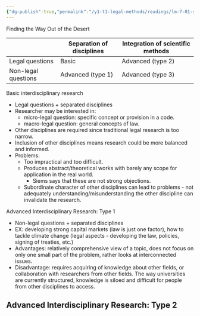 ```yaml
---
{"dg-publish":true,"permalink":"/y1-t1-legal-methods/readings/lm-7-01-siems-the-taxonomy-of-interdisciplinary-legal-research/"}
---
```


Finding the Way Out of the Desert

|                     | Separation of disciplines | Integration of scientific methods |
| ------------------- | ------------------------- | --------------------------------- |
| Legal questions     | Basic                     | Advanced (type 2)                 |
| Non-legal questions | Advanced (type 1)         | Advanced (type 3)                 |

Basic interdisciplinary research
- Legal questions + separated disciplines
- Researcher may be interested in:
	- micro-legal question: specific concept or provision in a code.
	- macro-legal question: general concepts of law.
- Other disciplines are required since traditional legal research is too narrow.
- Inclusion of other disciplines means research could be more balanced and informed.
- Problems:
	- Too impractical and too difficult.
	- Produces abstract/theoretical works with barely any scope for application in the real world. 
		- Siems says that these are not strong objections.
	- Subordinate character of other disciplines can lead to problems - not adequately understanding/misunderstanding the other discipline can invalidate the research. 

Advanced Interdisciplinary Research: Type 1
- Non-legal questions + separated disciplines 
- EX: developing strong capital markets (law is just one factor), how to tackle climate change (legal aspects - developing the law, policies, signing of treaties, etc.)
- Advantages: relatively comprehensive view of a topic, does not focus on only one small part of the problem, rather looks at interconnected issues.
- Disadvantage: requires acquiring of knowledge about other fields, or collaboration with researchers from other fields. The way universities are currently structured, knowledge is siloed and difficult for people from other disciplines to access.

Advanced Interdisciplinary Research: Type 2
- 